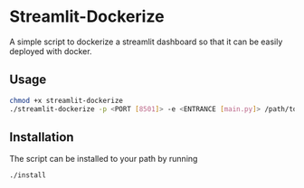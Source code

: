 # Streamlit-Dockerize
A simple script to dockerize a streamlit dashboard so that it can be easily deployed with docker. 

## Usage
```bash
chmod +x streamlit-dockerize
./streamlit-dockerize -p <PORT [8501]> -e <ENTRANCE [main.py]> /path/to/app/directory
```

## Installation
The script can be installed to your path by running
```bash
./install
```
